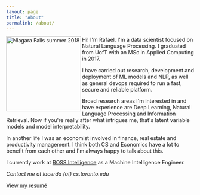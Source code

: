 ```yaml
---
layout: page
title: "About"
permalink: /about/
---
```

<img src="../img/profile.jpg" align="left" width="200p" alt="Niagara Falls summer 2018">

Hi! I'm Rafael. I'm a data scientist focused on Natural Language Processing. I graduated from UofT with an MSc in Applied Computing in 2017.

I have carried out research, development and deployment of ML models and NLP, as well as general devops required to run a fast, secure and reliable platform.

Broad research areas I'm interested in and have experience are Deep Learning, Natural Language Processing and Information Retrieval. Now if you're really after what intrigues me, that's latent variable models and model interpretability.

In another life I was an economist involved in finance, real estate and productivity management. I think both CS and Economics have a lot to benefit from each other and I'm always happy to talk about this.

I currently work at [ROSS Intelligence][ross-url] as a Machine Intelligence Engineer. 

*Contact me at <span style="white-space:nowrap">lacerda (at) cs.toronto.edu</span>*

[View my resumé](../docs/Rafael%20Lacerda%20CV%202017.pdf)

[ross-url]: https://www.rossintelligence.com
